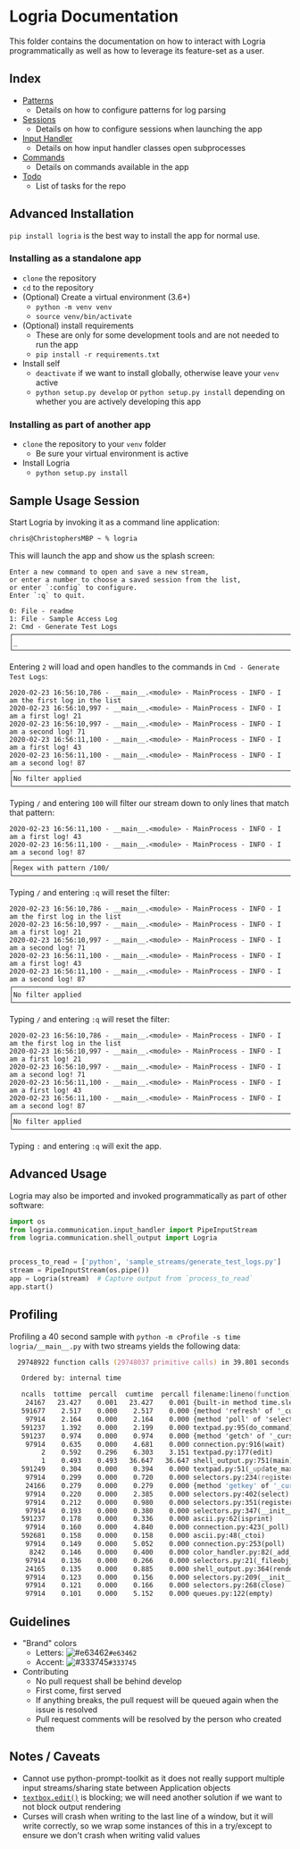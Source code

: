 # Logria Documentation

This folder contains the documentation on how to interact with Logria programmatically as well as how to leverage its feature-set as a user.

## Index

- [Patterns](patterns.md)
  - Details on how to configure patterns for log parsing
- [Sessions](sessions.md)
  - Details on how to configure sessions when launching the app
- [Input Handler](input_handler.md)
  - Details on how input handler classes open subprocesses
- [Commands](commands.md)
  - Details on commands available in the app
- [Todo](todo.md)
  - List of tasks for the repo

## Advanced Installation

`pip install logria` is the best way to install the app for normal use.

### Installing as a standalone app

- `clone` the repository
- `cd` to the repository
- (Optional) Create a virtual environment (3.6+)
  - `python -m venv venv`
  - `source venv/bin/activate`
- (Optional) install requirements
  - These are only for some development tools and are not needed to run the app
  - `pip install -r requirements.txt`
- Install self
  - `deactivate` if we want to install globally, otherwise leave your `venv` active
  - `python setup.py develop` or `python setup.py install` depending on whether you are actively developing this app

### Installing as part of another app

- `clone` the repository to your `venv` folder
  - Be sure your virtual environment is active
- Install Logria
  - `python setup.py install`

## Sample Usage Session

Start Logria by invoking it as a command line application:

```zsh
chris@ChristophersMBP ~ % logria
```

This will launch the app and show us the splash screen:

```log
Enter a new command to open and save a new stream,
or enter a number to choose a saved session from the list,
or enter `:config` to configure.
Enter `:q` to quit.

0: File - readme
1: File - Sample Access Log
2: Cmd - Generate Test Logs
┌────────────────────────────────────────────────────────────────────────────────────────────────┐
│_
└────────────────────────────────────────────────────────────────────────────────────────────────┘
```

Entering `2` will load and open handles to the commands in `Cmd - Generate Test Logs`:

```log
2020-02-23 16:56:10,786 - __main__.<module> - MainProcess - INFO - I am the first log in the list
2020-02-23 16:56:10,997 - __main__.<module> - MainProcess - INFO - I am a first log! 21
2020-02-23 16:56:10,997 - __main__.<module> - MainProcess - INFO - I am a second log! 71
2020-02-23 16:56:11,100 - __main__.<module> - MainProcess - INFO - I am a first log! 43
2020-02-23 16:56:11,100 - __main__.<module> - MainProcess - INFO - I am a second log! 87
┌────────────────────────────────────────────────────────────────────────────────────────────────┐
│No filter applied
└────────────────────────────────────────────────────────────────────────────────────────────────┘
```

Typing `/` and entering `100` will filter our stream down to only lines that match that pattern:

```log
2020-02-23 16:56:11,100 - __main__.<module> - MainProcess - INFO - I am a first log! 43
2020-02-23 16:56:11,100 - __main__.<module> - MainProcess - INFO - I am a second log! 87
┌────────────────────────────────────────────────────────────────────────────────────────────────┐
│Regex with pattern /100/
└────────────────────────────────────────────────────────────────────────────────────────────────┘
```

Typing `/` and entering `:q` will reset the filter:

```log
2020-02-23 16:56:10,786 - __main__.<module> - MainProcess - INFO - I am the first log in the list
2020-02-23 16:56:10,997 - __main__.<module> - MainProcess - INFO - I am a first log! 21
2020-02-23 16:56:10,997 - __main__.<module> - MainProcess - INFO - I am a second log! 71
2020-02-23 16:56:11,100 - __main__.<module> - MainProcess - INFO - I am a first log! 43
2020-02-23 16:56:11,100 - __main__.<module> - MainProcess - INFO - I am a second log! 87
┌────────────────────────────────────────────────────────────────────────────────────────────────┐
│No filter applied
└────────────────────────────────────────────────────────────────────────────────────────────────┘
```

Typing `/` and entering `:q` will reset the filter:

```log
2020-02-23 16:56:10,786 - __main__.<module> - MainProcess - INFO - I am the first log in the list
2020-02-23 16:56:10,997 - __main__.<module> - MainProcess - INFO - I am a first log! 21
2020-02-23 16:56:10,997 - __main__.<module> - MainProcess - INFO - I am a second log! 71
2020-02-23 16:56:11,100 - __main__.<module> - MainProcess - INFO - I am a first log! 43
2020-02-23 16:56:11,100 - __main__.<module> - MainProcess - INFO - I am a second log! 87
┌────────────────────────────────────────────────────────────────────────────────────────────────┐
│No filter applied
└────────────────────────────────────────────────────────────────────────────────────────────────┘
```

Typing `:` and entering `:q` will exit the app.

## Advanced Usage

Logria may also be imported and invoked programmatically as part of other software:

```python
import os
from logria.communication.input_handler import PipeInputStream
from logria.communication.shell_output import Logria


process_to_read = ['python', 'sample_streams/generate_test_logs.py']
stream = PipeInputStream(os.pipe())
app = Logria(stream)  # Capture output from `process_to_read`
app.start()
```

## Profiling

Profiling a 40 second sample with `python -m cProfile -s time logria/__main__.py` with two streams yields the following data:

```zsh
  29748922 function calls (29748037 primitive calls) in 39.801 seconds

   Ordered by: internal time

   ncalls  tottime  percall  cumtime  percall filename:lineno(function)
    24167   23.427    0.001   23.427    0.001 {built-in method time.sleep}
   591677    2.517    0.000    2.517    0.000 {method 'refresh' of '_curses.window' objects}
    97914    2.164    0.000    2.164    0.000 {method 'poll' of 'select.poll' objects}
   591237    1.392    0.000    2.199    0.000 textpad.py:95(do_command)
   591237    0.974    0.000    0.974    0.000 {method 'getch' of '_curses.window' objects}
    97914    0.635    0.000    4.681    0.000 connection.py:916(wait)
        2    0.592    0.296    6.303    3.151 textpad.py:177(edit)
        1    0.493    0.493   36.647   36.647 shell_output.py:751(main)
   591249    0.304    0.000    0.394    0.000 textpad.py:51(_update_max_yx)
    97914    0.299    0.000    0.720    0.000 selectors.py:234(register)
    24166    0.279    0.000    0.279    0.000 {method 'getkey' of '_curses.window' objects}
    97914    0.220    0.000    2.385    0.000 selectors.py:402(select)
    97914    0.212    0.000    0.980    0.000 selectors.py:351(register)
    97914    0.193    0.000    0.380    0.000 selectors.py:347(__init__)
   591237    0.178    0.000    0.336    0.000 ascii.py:62(isprint)
    97914    0.160    0.000    4.840    0.000 connection.py:423(_poll)
   592681    0.158    0.000    0.158    0.000 ascii.py:48(_ctoi)
    97914    0.149    0.000    5.052    0.000 connection.py:253(poll)
     8242    0.146    0.000    0.400    0.000 color_handler.py:82(_add_line)
    97914    0.136    0.000    0.266    0.000 selectors.py:21(_fileobj_to_fd)
    24165    0.135    0.000    0.885    0.000 shell_output.py:364(render_text_in_output)
    97914    0.123    0.000    0.156    0.000 selectors.py:209(__init__)
    97914    0.121    0.000    0.166    0.000 selectors.py:268(close)
    97914    0.101    0.000    5.152    0.000 queues.py:122(empty)
```

## Guidelines

- "Brand" colors
  - Letters: ![#e63462](https://placehold.it/15/e63462/000000?text=+)`#e63462`
  - Accent: ![#333745](https://placehold.it/15/333745/000000?text=+)`#333745`
- Contributing
  - No pull request shall be behind develop
  - First come, first served
  - If anything breaks, the pull request will be queued again when the issue is resolved
  - Pull request comments will be resolved by the person who created them

## Notes / Caveats

- Cannot use python-prompt-toolkit as it does not really support multiple input streams/sharing state between Application objects
- [`textbox.edit()`](https://docs.python.org/3/library/curses.html#curses.textpad.Textbox.edit) is blocking; we will need another solution if we want to not block output rendering
- Curses will crash when writing to the last line of a window, but it will write correctly, so we wrap some instances of this in a try/except to ensure we don't crash when writing valid values
